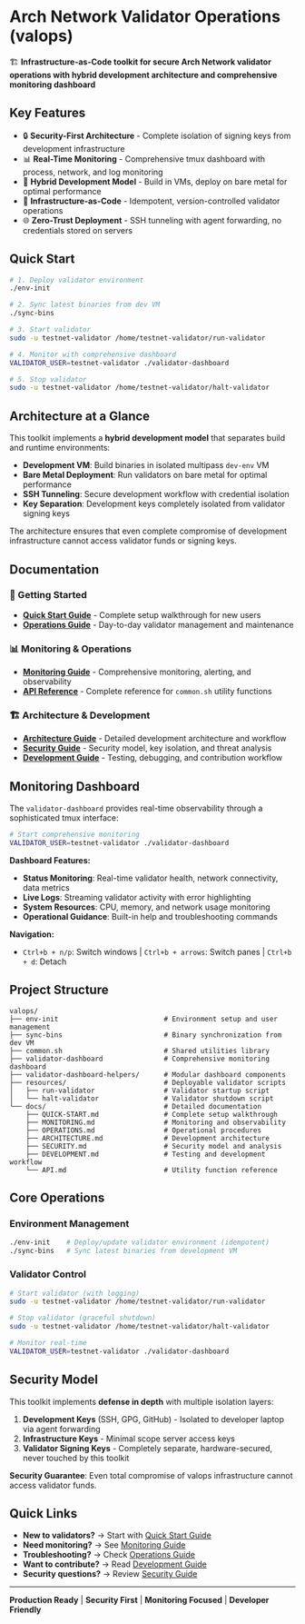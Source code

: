 # Arch Network Validator Operations (valops)

🏗️ **Infrastructure-as-Code toolkit for secure Arch Network validator operations with hybrid development architecture and comprehensive monitoring dashboard**

## Key Features

- 🔒 **Security-First Architecture** - Complete isolation of signing keys from development infrastructure
- 📊 **Real-Time Monitoring** - Comprehensive tmux dashboard with process, network, and log monitoring  
- 🚀 **Hybrid Development Model** - Build in VMs, deploy on bare metal for optimal performance
- 🔄 **Infrastructure-as-Code** - Idempotent, version-controlled validator operations
- 🌐 **Zero-Trust Deployment** - SSH tunneling with agent forwarding, no credentials stored on servers

## Quick Start

```bash
# 1. Deploy validator environment
./env-init

# 2. Sync latest binaries from dev VM
./sync-bins

# 3. Start validator
sudo -u testnet-validator /home/testnet-validator/run-validator

# 4. Monitor with comprehensive dashboard
VALIDATOR_USER=testnet-validator ./validator-dashboard

# 5. Stop validator
sudo -u testnet-validator /home/testnet-validator/halt-validator
```

## Architecture at a Glance

This toolkit implements a **hybrid development model** that separates build and runtime environments:

- **Development VM**: Build binaries in isolated multipass `dev-env` VM
- **Bare Metal Deployment**: Run validators on bare metal for optimal performance
- **SSH Tunneling**: Secure development workflow with credential isolation
- **Key Separation**: Development keys completely isolated from validator signing keys

The architecture ensures that even complete compromise of development infrastructure cannot access validator funds or signing keys.

## Documentation

### 🚀 Getting Started
- **[Quick Start Guide](docs/QUICK-START.md)** - Complete setup walkthrough for new users
- **[Operations Guide](docs/OPERATIONS.md)** - Day-to-day validator management and maintenance

### 📊 Monitoring & Operations  
- **[Monitoring Guide](docs/MONITORING.md)** - Comprehensive monitoring, alerting, and observability
- **[API Reference](docs/API.md)** - Complete reference for `common.sh` utility functions

### 🏗️ Architecture & Development
- **[Architecture Guide](docs/ARCHITECTURE.md)** - Detailed development architecture and workflow
- **[Security Guide](docs/SECURITY.md)** - Security model, key isolation, and threat analysis  
- **[Development Guide](docs/DEVELOPMENT.md)** - Testing, debugging, and contribution workflow

## Monitoring Dashboard

The `validator-dashboard` provides real-time observability through a sophisticated tmux interface:

```bash
# Start comprehensive monitoring
VALIDATOR_USER=testnet-validator ./validator-dashboard
```

**Dashboard Features:**
- **Status Monitoring**: Real-time validator health, network connectivity, data metrics
- **Live Logs**: Streaming validator activity with error highlighting
- **System Resources**: CPU, memory, and network usage monitoring
- **Operational Guidance**: Built-in help and troubleshooting commands

**Navigation:**
- `Ctrl+b + n/p`: Switch windows | `Ctrl+b + arrows`: Switch panes | `Ctrl+b + d`: Detach

## Project Structure

```
valops/
├── env-init                          # Environment setup and user management
├── sync-bins                         # Binary synchronization from dev VM  
├── common.sh                         # Shared utilities library
├── validator-dashboard               # Comprehensive monitoring dashboard
├── validator-dashboard-helpers/      # Modular dashboard components
├── resources/                        # Deployable validator scripts
│   ├── run-validator                 # Validator startup script
│   └── halt-validator                # Validator shutdown script
└── docs/                             # Detailed documentation
    ├── QUICK-START.md                # Complete setup walkthrough
    ├── MONITORING.md                 # Monitoring and observability
    ├── OPERATIONS.md                 # Operational procedures  
    ├── ARCHITECTURE.md               # Development architecture
    ├── SECURITY.md                   # Security model and analysis
    ├── DEVELOPMENT.md                # Testing and development workflow
    └── API.md                        # Utility function reference
```

## Core Operations

### Environment Management
```bash
./env-init    # Deploy/update validator environment (idempotent)
./sync-bins   # Sync latest binaries from development VM
```

### Validator Control
```bash
# Start validator (with logging)
sudo -u testnet-validator /home/testnet-validator/run-validator

# Stop validator (graceful shutdown)  
sudo -u testnet-validator /home/testnet-validator/halt-validator

# Monitor real-time
VALIDATOR_USER=testnet-validator ./validator-dashboard
```

## Security Model

This toolkit implements **defense in depth** with multiple isolation layers:

1. **Development Keys** (SSH, GPG, GitHub) - Isolated to developer laptop via agent forwarding
2. **Infrastructure Keys** - Minimal scope server access keys  
3. **Validator Signing Keys** - Completely separate, hardware-secured, never touched by this toolkit

**Security Guarantee**: Even total compromise of valops infrastructure cannot access validator funds.

## Quick Links

- **New to validators?** → Start with [Quick Start Guide](docs/QUICK-START.md)
- **Need monitoring?** → See [Monitoring Guide](docs/MONITORING.md)  
- **Troubleshooting?** → Check [Operations Guide](docs/OPERATIONS.md)
- **Want to contribute?** → Read [Development Guide](docs/DEVELOPMENT.md)
- **Security questions?** → Review [Security Guide](docs/SECURITY.md)

---

**Production Ready** | **Security First** | **Monitoring Focused** | **Developer Friendly**
